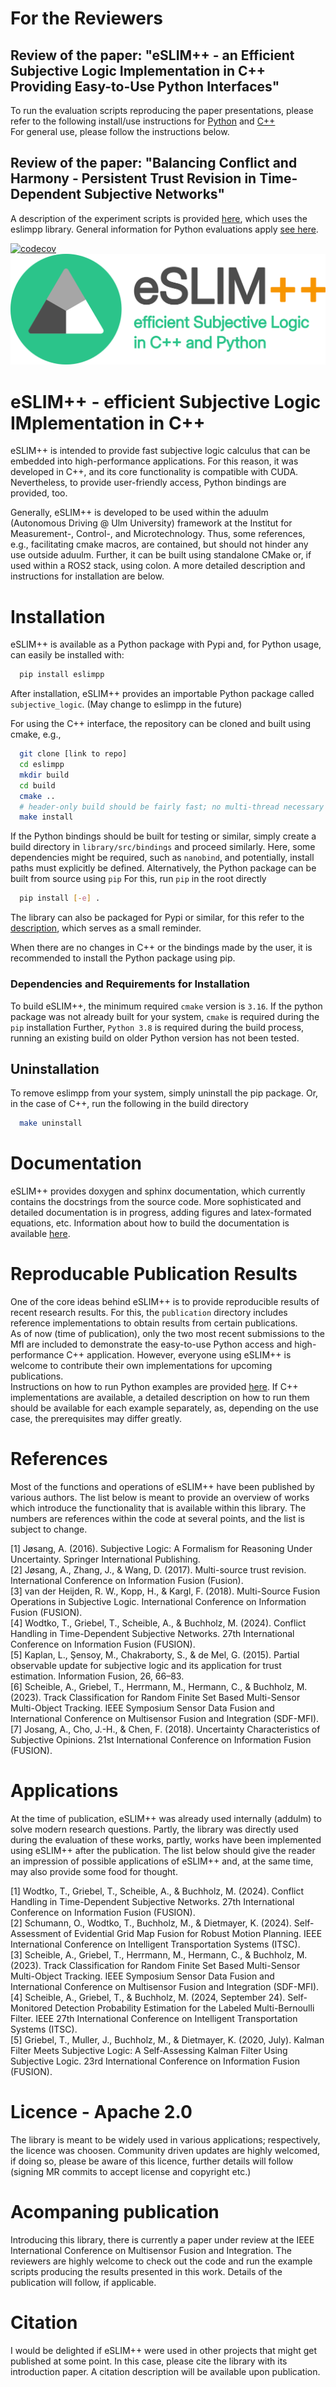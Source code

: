 # For the Reviewers
## Review of the paper: "eSLIM++ - an Efficient Subjective Logic Implementation in C++ Providing Easy-to-Use Python Interfaces"
To run the evaluation scripts reproducing the paper presentations, please refer to the following install/use instructions for [Python](publications/README.md) and [C++](publications/eSLIM++/README.md)\
For general use, please follow the instructions below.
## Review of the paper: "Balancing Conflict and Harmony - Persistent Trust Revision in Time-Dependent Subjective Networks"
A description of the experiment scripts is provided [here](publications/2025_mfi_wodtko/README.md), which uses the eslimpp library.
General information for Python evaluations apply [see here](publications/README.md).

[![codecov](https://codecov.io/gh/uulm-mrm/eslimpp/graph/badge.svg?token=WQR9SF8QOU)](https://codecov.io/gh/uulm-mrm/eslimpp)
![](misc/eSLIM_logo.png)

# eSLIM++ - efficient Subjective Logic IMplementation in C++
eSLIM++ is intended to provide fast subjective logic calculus that can be embedded into high-performance applications.
For this reason, it was developed in C++, and its core functionality is compatible with CUDA.
Nevertheless, to provide user-friendly access, Python bindings are provided, too.

Generally, eSLIM++ is developed to be used within the aduulm (Autonomous Driving @ Ulm University) framework at the Institut for Measurement-, Control-, and Microtechnology.
Thus, some references, e.g., facilitating cmake macros, are contained, but should not hinder any use outside aduulm.
Further, it can be built using standalone CMake or, if used within a ROS2 stack, using colon. A more detailed description and instructions for installation are below.


# Installation
eSLIM++ is available as a Python package with Pypi and, for Python usage, can easily be installed with:
```bash
  pip install eslimpp
```
After installation, eSLIM++ provides an importable Python package called `subjective_logic`.
(May change to eslimpp in the future)

For using the C++ interface, the repository can be cloned and built using cmake, e.g.,
```bash
  git clone [link to repo]
  cd eslimpp
  mkdir build
  cd build
  cmake ..
  # header-only build should be fairly fast; no multi-thread necessary
  make install
```

If the Python bindings should be built for testing or similar, simply create a build directory in `library/src/bindings` and proceed similarly.
Here, some dependencies might be required, such as `nanobind`, and potentially, install paths must explicitly be defined.
Alternatively, the Python package can be built from source using `pip`
For this, run `pip` in the root directly
```bash
  pip install [-e] .
```

The library can also be packaged for Pypi or similar, for this refer to the [description](building_package.md), which serves as a small reminder.

When there are no changes in C++ or the bindings made by the user, it is recommended to install the Python package using pip.


### Dependencies and Requirements for Installation
To build eSLIM++, the minimum required `cmake` version is `3.16`.
If the python package was not already built for your system, `cmake` is required during the `pip` installation
Further, `Python 3.8` is required during the build process, running an existing build on older Python version has not been tested.


## Uninstallation
To remove eslimpp from your system, simply uninstall the pip package.
Or, in the case of C++, run the following in the build directory
```bash
  make uninstall
```

# Documentation
eSLIM++ provides doxygen and sphinx documentation, which currently contains the docstrings from the source code.
More sophisticated and detailed documentation is in progress, adding figures and latex-formated equations, etc.
Information about how to build the documentation is available [here](docs/README.md).

# Reproducable Publication Results
One of the core ideas behind eSLIM++ is to provide reproducible results of recent research results.
For this, the `publication` directory includes reference implementations to obtain results from certain publications.\
As of now (time of publication), only the two most recent submissions to the MfI are included to demonstrate the easy-to-use Python access and high-performance C++ application.
However, everyone using eSLIM++ is welcome to contribute their own implementations for upcoming publications.\
Instructions on how to run Python examples are provided [here](publications/README.md).
If C++ implementations are available, a detailed description on how to run them should be available for each example separately, as, depending on the use case, the prerequisites may differ greatly.

# References
Most of the functions and operations of eSLIM++ have been published by various authors.
The list below is meant to provide an overview of works which introduce the functionality that is available within this library.
The numbers are references within the code at several points, and the list is subject to change.

<a id="1">[1]</a>
Jøsang, A. (2016). Subjective Logic: A Formalism for Reasoning Under Uncertainty. Springer International Publishing.\
<a id="2">[2]</a>
Jøsang, A., Zhang, J., & Wang, D. (2017). Multi-source trust revision. International Conference on Information Fusion (Fusion).\
<a id="3">[3]</a>
van der Heijden, R. W., Kopp, H., & Kargl, F. (2018). Multi-Source Fusion Operations in Subjective Logic. International Conference on Information Fusion (FUSION).\
<a id="4">[4]</a>
Wodtko, T., Griebel, T., Scheible, A., & Buchholz, M. (2024). Conflict Handling in Time-Dependent Subjective Networks. 27th International Conference on Information Fusion (FUSION).\
<a id="5">[5]</a>
Kaplan, L., Şensoy, M., Chakraborty, S., & de Mel, G. (2015). Partial observable update for subjective logic and its application for trust estimation. Information Fusion, 26, 66–83.\
<a id="6">[6]</a>
Scheible, A., Griebel, T., Herrmann, M., Hermann, C., & Buchholz, M. (2023). Track Classification for Random Finite Set Based Multi-Sensor Multi-Object Tracking. IEEE Symposium Sensor Data Fusion and International Conference on Multisensor Fusion and Integration (SDF-MFI).\
<a id="7">[7]</a>
Josang, A., Cho, J.-H., & Chen, F. (2018). Uncertainty Characteristics of Subjective Opinions. 21st International Conference on Information Fusion (FUSION).

# Applications
At the time of publication, eSLIM++ was already used internally (addulm) to solve modern research questions.
Partly, the library was directly used during the evaluation of these works, partly, works have been implemented using eSLIM++ after the publication.
The list below should give the reader an impression of possible applications of eSLIM++ and, at the same time, may also provide some food for thought.

<a id="101">[1]</a>
Wodtko, T., Griebel, T., Scheible, A., & Buchholz, M. (2024). Conflict Handling in Time-Dependent Subjective Networks. 27th International Conference on Information Fusion (FUSION).\
<a id="102">[2]</a>
Schumann, O., Wodtko, T., Buchholz, M., & Dietmayer, K. (2024). Self-Assessment of Evidential Grid Map Fusion for Robust Motion Planning. IEEE International Conference on Intelligent Transportation Systems (ITSC).\
<a id="103">[3]</a>
Scheible, A., Griebel, T., Herrmann, M., Hermann, C., & Buchholz, M. (2023). Track Classification for Random Finite Set Based Multi-Sensor Multi-Object Tracking. IEEE Symposium Sensor Data Fusion and International Conference on Multisensor Fusion and Integration (SDF-MFI).\
<a id="104">[4]</a>
Scheible, A., Griebel, T., & Buchholz, M. (2024, September 24). Self-Monitored Detection Probability Estimation for the Labeled Multi-Bernoulli Filter. IEEE 27th International Conference on Intelligent Transportation Systems (ITSC).\
<a id="104">[5]</a>
Griebel, T., Muller, J., Buchholz, M., & Dietmayer, K. (2020, July). Kalman Filter Meets Subjective Logic: A Self-Assessing Kalman Filter Using Subjective Logic. 23rd International Conference on Information Fusion (FUSION).


# Licence - Apache 2.0
The library is meant to be widely used in various applications; respectively, the licence was choosen.
Community driven updates are highly welcomed, if doing so, please be aware of this licence, further details will follow (signing MR commits to accept license and copyright etc.)


# Acompaning publication
Introducing this library, there is currently a paper under review at the IEEE International Conference on Multisensor Fusion and Integration.
The reviewers are highly welcome to check out the code and run the example scripts producing the results presented in this work.
Details of the publication will follow, if applicable.

# Citation
I would be delighted if eSLIM++ were used in other projects that might get published at some point.
In this case, please cite the library with its introduction paper.
A citation description will be available upon publication.

